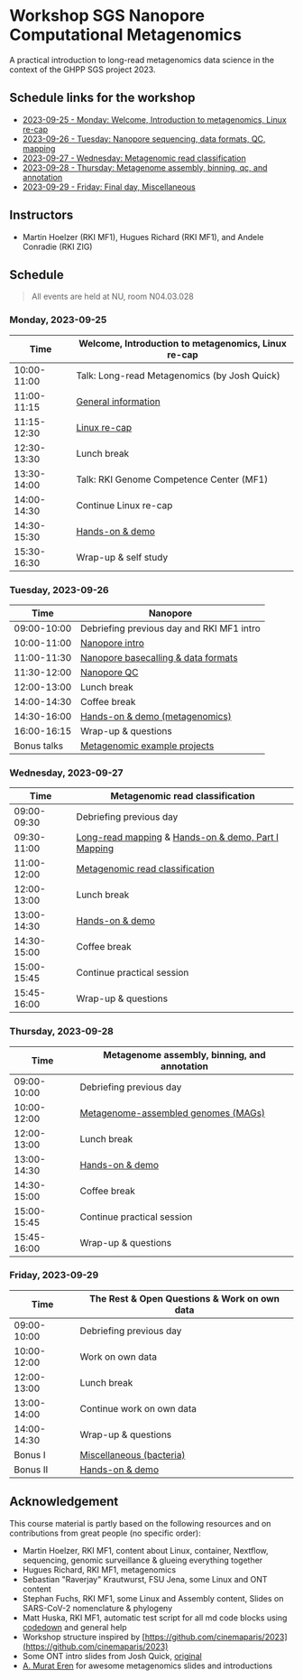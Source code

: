 # Workshop SGS Nanopore Computational Metagenomics

A practical introduction to long-read metagenomics data science in the context of the GHPP SGS project 2023.

## Schedule links for the workshop

* [2023-09-25 - Monday: Welcome, Introduction to metagenomics, Linux re-cap](#0)  
* [2023-09-26 - Tuesday: Nanopore sequencing, data formats, QC, mapping](#1)  
* [2023-09-27 - Wednesday: Metagenomic read classification](#10)
* [2023-09-28 - Thursday: Metagenome assembly, binning, qc, and annotation](#11)
* [2023-09-29 - Friday: Final day, Miscellaneous](#4)  

## Instructors

* Martin Hoelzer (RKI MF1), Hugues Richard (RKI MF1), and Andele Conradie (RKI ZIG)

## Schedule

> All events are held at NU, room N04.03.028

### <a name="0"></a> Monday, 2023-09-25
| Time        | Welcome, Introduction to metagenomics, Linux re-cap |
| --          | --               |
| 10:00-11:00 | Talk: Long-read Metagenomics (by Josh Quick) | 
| 11:00-11:15 | [General information](day-welcome-linux-container-wms/general.md) |
| 11:15-12:30 | [Linux re-cap](day-welcome-linux-container-wms/linux.md) |
| 12:30-13:30 | Lunch break |
| 13:30-14:00 | Talk: RKI Genome Competence Center (MF1) |
| 14:00-14:30 | Continue Linux re-cap |
| 14:30-15:30 | [Hands-on & demo](day-welcome-linux-container-wms/hands-on.md) |
| 15:30-16:30 | Wrap-up & self study |

### <a name="1"></a> Tuesday, 2023-09-26
| Time        | Nanopore |
| --          | --               |
| 09:00-10:00 | Debriefing previous day and RKI MF1 intro |
| 10:00-11:00 | [Nanopore intro](day-nanopore/nanopore.md) |
| 11:00-11:30 | [Nanopore basecalling & data formats](day-nanopore/nanopore.md) |
| 11:30-12:00 | [Nanopore QC](day-nanopore/nanopore.md) |
| 12:00-13:00 | Lunch break |
| 14:00-14:30 | Coffee break |
| 14:30-16:00 | [Hands-on & demo (metagenomics)](day-nanopore/hands-on-metagenomics.md) |
| 16:00-16:15 | Wrap-up & questions |
| Bonus talks | [Metagenomic example projects](https://docs.google.com/presentation/d/1CmkZ28PHgQ8dVwmm-U82tjOR0sPEcOcTWkjQzWZd98o/edit?usp=sharing) |

### <a name="10"></a> Wednesday, 2023-09-27
| Time        | Metagenomic read classification |
| --          | --               |
| 09:00-09:30 | Debriefing previous day |
| 09:30-11:00 | [Long-read mapping](day-nanopore/mapping.md) & [Hands-on & demo, Part I Mapping](day-metagenomic-classification/hands-on.md) |
| 11:00-12:00 | [Metagenomic read classification](day-metagenomic-classification/README.md) |
| 12:00-13:00 | Lunch break |
| 13:00-14:30 | [Hands-on & demo](day-metagenomic-classification/hands-on.md) |
| 14:30-15:00 | Coffee break |
| 15:00-15:45 | Continue practical session |
| 15:45-16:00 | Wrap-up & questions |

### <a name="11"></a> Thursday, 2023-09-28
| Time        | Metagenome assembly, binning, and annotation |
| --          | --               |
| 09:00-10:00 | Debriefing previous day |
| 10:00-12:00 | [Metagenome-assembled genomes (MAGs)](day-metagenomic-assembly/README.md) |
| 12:00-13:00 | Lunch break |
| 13:00-14:30 | [Hands-on & demo](day-metagenomic-assembly/hands-on.md) |
| 14:30-15:00 | Coffee break |
| 15:00-15:45 | Continue practical session |
| 15:45-16:00 | Wrap-up & questions |

### <a name="4"></a> Friday, 2023-09-29
| Time        | The Rest & Open Questions & Work on own data |
| --          | --               |
| 09:00-10:00 | Debriefing previous day |
| 10:00-12:00 | Work on own data |
| 12:00-13:00 | Lunch break |
| 13:00-14:00 | Continue work on own data |
| 14:00-14:30 | Wrap-up & questions |
| Bonus I | [Miscellaneous (bacteria)](day-misc/README.md) |
| Bonus II | [Hands-on & demo](day-misc/hands-on.md) |



## Acknowledgement

This course material is partly based on the following resources and on contributions from great people (no specific order):

* Martin Hoelzer, RKI MF1, content about Linux, container, Nextflow, sequencing, genomic surveillance & glueing everything together
* Hugues Richard, RKI MF1, metagenomics 
* Sebastian "Raverjay" Krautwurst, FSU Jena, some Linux and ONT content
* Stephan Fuchs, RKI MF1, some Linux and Assembly content, Slides on SARS-CoV-2 nomenclature & phylogeny 
* Matt Huska, RKI MF1, automatic test script for all md code blocks using [codedown](https://github.com/earldouglas/codedown) and general help
* Workshop structure inspired by [https://github.com/cinemaparis/2023](https://github.com/cinemaparis/2023)
* Some ONT intro slides from Josh Quick, [original](https://github.com/cinemaparis/2023/blob/main/day1-Tuesday/slides-Quick.pdf)
* [A. Murat Eren](https://merenlab.org) for awesome metagenomics slides and introductions
